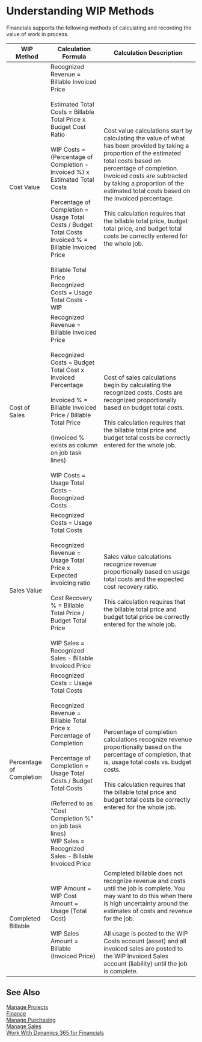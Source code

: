 <properties
                pageTitle="Understanding WIP Methods| Financials"
                description="Describes the different WIP methods that can be used to post and monitor financial information for jobs that are work in process."
                services="project-madeira"
                documentationCenter=""
                authors="SorenGP"
/>
<tags
    ms.service="project-madeira"
    ms.topic="article"
    ms.devlang="na"
    ms.tgt_pltfrm="na"
    ms.workload="na"
    ms.date="10/26/2016"
    ms.author="SorenGP" />

# Understanding WIP Methods

Financials supports the following methods of calculating and recording the value of work in process.
  
|  WIP Method  |  Calculation Formula  |  Calculation Description  |  
|--------------|-----------------------|---------------------------|  
|Cost Value|Recognized Revenue = Billable Invoiced Price <br /><br /> Estimated Total Costs = Billable Total Price x Budget Cost Ratio <br /><br /> WIP Costs = (Percentage of Completion - Invoiced %) x Estimated Total Costs <br /><br /> Percentage of Completion = Usage Total Costs / Budget Total Costs <br /> Invoiced % = Billable Invoiced Price <br /><br /> Billable Total Price Recognized Costs = Usage Total Costs - WIP|Cost value calculations start by calculating the value of what has been provided by taking a proportion of the estimated total costs based on percentage of completion. Invoiced costs are subtracted by taking a proportion of the estimated total costs based on the invoiced percentage. <br /><br /> This calculation requires that the billable total price, budget total price, and budget total costs be correctly entered for the whole job.|  
|Cost of Sales|Recognized Revenue = Billable Invoiced Price <br /><br /> Recognized Costs = Budget Total Cost x Invoiced Percentage <br /><br /> Invoiced % = Billable Invoiced Price / Billable Total Price <br /><br /> (Invoiced % exists as column on job task lines) <br /><br /> WIP Costs = Usage Total Costs – Recognized Costs|Cost of sales calculations begin by calculating the recognized costs. Costs are recognized proportionally based on budget total costs. <br /><br /> This calculation requires that the billable total price and budget total costs be correctly entered for the whole job.|  
|Sales Value|Recognized Costs = Usage Total Costs <br /><br /> Recognized Revenue = Usage Total Price x Expected invoicing ratio <br /><br /> Cost Recovery % = Billable Total Price / Budget Total Price <br /><br /> WIP Sales = Recognized Sales - Billable Invoiced Price|Sales value calculations recognize revenue proportionally based on usage total costs and the expected cost recovery ratio. <br /><br /> This calculation requires that the billable total price and budget total price be correctly entered for the whole job.|  
|Percentage of Completion|Recognized Costs = Usage Total Costs <br /><br /> Recognized Revenue = Billable Total Price x Percentage of Completion <br /><br /> Percentage of Completion = Usage Total Costs / Budget Total Costs <br /><br /> (Referred to as "Cost Completion %" on job task lines) <br /> WIP Sales = Recognized Sales - Billable Invoiced Price|Percentage of completion calculations recognize revenue proportionally based on the percentage of completion, that is, usage total costs vs. budget costs. <br /><br /> This calculation requires that the billable total price and budget total costs be correctly entered for the whole job.|  
|Completed Billable|WIP Amount = WIP Cost Amount = Usage (Total Cost) <br /><br /> WIP Sales Amount = Billable (Invoiced Price)|Completed billable does not recognize revenue and costs until the job is complete. You may want to do this when there is high uncertainty around the estimates of costs and revenue for the job. <br /><br /> All usage is posted to the WIP Costs account (asset) and all invoiced sales are posted to the WIP Invoiced Sales account (liability\) until the job is complete.|

## See Also
[Manage Projects](projects-manage-projects.md)  
[Finance](finance.md)  
[Manage Purchasing](purchasing-manage-purchasing.md)         
[Manage Sales](sales-manage-sales.md)      
[Work With Dynamics 365 for Financials](ui-work-product.md)  
